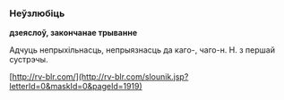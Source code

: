 ### Неўзлюбіць
**дзеяслоў, закончанае трыванне**

Адчуць непрыхільнасць, непрыязнасць да каго-, чаго-н. Н. з першай сустрэчы.

<a rel="author">[http://rv-blr.com/](http://rv-blr.com/slounik.jsp?letterId=0&maskId=0&pageId=1919)</a>
